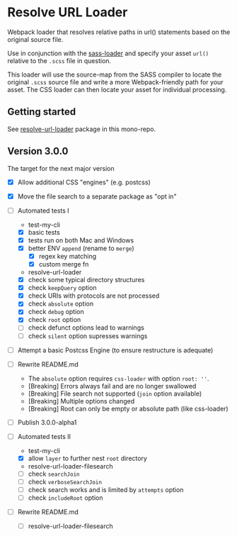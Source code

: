 # Resolve URL Loader

Webpack loader that resolves relative paths in url() statements based on the original source file.

Use in conjunction with the [sass-loader](https://www.npmjs.com/package/sass-loader) and specify your asset `url()` relative to the `.scss` file in question.

This loader will use the source-map from the SASS compiler to locate the original `.scss` source file and write a more Webpack-friendly path for your asset. The CSS loader can then locate your asset for individual processing.


## Getting started

See [resolve-url-loader](packages/resolve-url-loader/README.md) package in this mono-repo.


## Version 3.0.0

The target for the next major version

- [x] Allow additional CSS "engines" (e.g. postcss)

- [x] Move the file search to a separate package as "opt in"

- [ ] Automated tests I

  * test-my-cli
  - [x] basic tests
  - [x] tests run on both Mac and Windows
  - [x] better ENV `append` (rename to `merge`)
    - [x] regex key matching
    - [x] custom merge fn

  * resolve-url-loader
  - [x] check some typical directory structures
  - [x] check `keepQuery` option
  - [x] check URIs with protocols are not processed
  - [x] check `absolute` option
  - [x] check `debug` option
  - [x] check `root` option
  - [ ] check defunct options lead to warnings
  - [ ] check `silent` option supresses warnings

- [ ] Attempt a basic Postcss Engine (to ensure restructure is adequate)

- [ ] Rewrite README.md
  * The `absolute` option requires `css-loader` with option `root: ''`.
  * [Breaking] Errors always fail and are no longer swallowed
  * [Breaking] File search not supported (`join` option available)
  * [Breaking] Multiple options changed
  * [Breaking] Root can only be empty or absolute path (like css-loader)

- [ ] Publish 3.0.0-alpha1

- [ ] Automated tests II

  * test-my-cli
  - [x] allow `layer` to further nest `root` directory

  * resolve-url-loader-filesearch
  - [ ] check `searchJoin`
  - [ ] check `verboseSearchJoin`
  - [ ] check search works and is limited by `attempts` option
  - [ ] check `includeRoot` option

- [ ] Rewrite README.md
  - [ ] resolve-url-loader-filesearch
